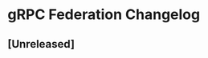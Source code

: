 <!-- Keep a Changelog guide -> https://keepachangelog.com -->

# gRPC Federation Changelog

## [Unreleased]
